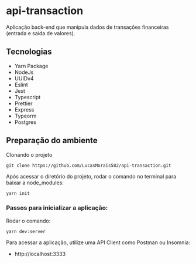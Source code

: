 # api-transaction

Aplicação back-end que manipula dados de transações financeiras (entrada e saída de valores).

## Tecnologias

- Yarn Package
- NodeJs
- UUIDv4
- Eslint
- Jest
- Typescript
- Prettier
- Express
- Typeorm
- Postgres

## Preparação do ambiente

Clonando o projeto
```
git clone https://github.com/LucasMorais582/api-transaction.git
```
Após acessar o diretório do projeto, rodar o comando no terminal para baixar a node_modules:
```
yarn init
```

### Passos para inicializar a aplicação:

Rodar o comando:
```
yarn dev:server
```
Para acessar a aplicação, utilize uma API Client como Postman ou Insomnia:
- http://localhost:3333
